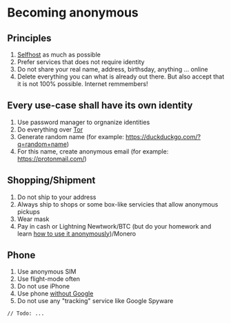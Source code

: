 # Becoming anonymous

## Principles

1. [Selfhost](https://github.com/anton-isidore/articles#selfhosting-independence-antifragility) as much as possible
2. Prefer services that does not require identity
3. Do not share your real name, address, birthsday, anything ... online
4. Delete everything you can what is already out there. But also accept that it is not 100% possible. Internet remmembers!

## Every use-case shall have its own identity

1. Use password manager to orgnanize identities
2. Do everything over [Tor](https://www.torproject.org/)
3. Generate random name (for example: https://duckduckgo.com/?q=random+name)
4. For this name, create anonymous email (for example: https://protonmail.com/)

## Shopping/Shipment

1. Do not ship to your address
2. Always ship to shops or some box-like servicies that allow anonymous pickups
3. Wear mask
4. Pay in cash or Lightning Newtwork/BTC (but do your homework and learn [how to use it anonymously](articles/bitcoin-anonymously/bitcoin-anonymously.md))/Monero

## Phone

1. Use anonymous SIM
2. Use flight-mode often
3. Do not use iPhone
4. Use phone [without Google](articles/android-without-google/android-without-google.md)
5. Do not use any "tracking" service like Google Spyware

`// Todo: ...`
